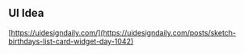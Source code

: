 ## UI Idea

[https://uidesigndaily.com/](https://uidesigndaily.com/posts/sketch-birthdays-list-card-widget-day-1042)
